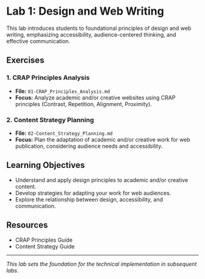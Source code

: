 # Lab 1: Design and Web Writing

This lab introduces students to foundational principles of design and web writing, emphasizing accessibility, audience-centered thinking, and effective communication.

## Exercises

### 1. CRAP Principles Analysis
- **File:** `01-CRAP_Principles_Analysis.md`
- **Focus:** Analyze academic and/or creative websites using CRAP principles (Contrast, Repetition, Alignment, Proximity).

### 2. Content Strategy Planning
- **File:** `02-Content_Strategy_Planning.md`
- **Focus:** Plan the adaptation of academic and/or creative work for web publication, considering audience needs and accessibility.

## Learning Objectives
- Understand and apply design principles to academic and/or creative content.
- Develop strategies for adapting your work for web audiences.
- Explore the relationship between design, accessibility, and communication.

## Resources
- CRAP Principles Guide
- Content Strategy Guide

---

*This lab sets the foundation for the technical implementation in subsequent labs.*
